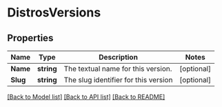 # DistrosVersions

## Properties

Name | Type | Description | Notes
------------ | ------------- | ------------- | -------------
**Name** | **string** | The textual name for this version. | [optional] 
**Slug** | **string** | The slug identifier for this version | [optional] 

[[Back to Model list]](../README.md#documentation-for-models) [[Back to API list]](../README.md#documentation-for-api-endpoints) [[Back to README]](../README.md)



